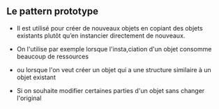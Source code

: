 ## Le pattern prototype ## 

- Il est utilisé pour créer de nouveaux objets en copiant des objets existants plutôt qu’en instancier directement de nouveaux.

- On l'utilise par exemple lorsque l'insta,ciation d'un objet consomme beaucoup de ressources

- ou lorsque l'on veut créer un objet qui a une structure similaire à un objet existant

- Si on souhaite modifier certaines parties d'un objet sans changer l'original
